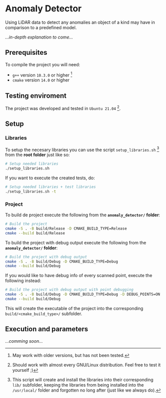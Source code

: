 # Anomaly Detector

Using LiDAR data to detect any anomalies an object of a kind may have in comparison to a predefined model.

*...in-depth explanation to come...*

## Prerequisites
To compile the project you will need:
- `g++` version `10.3.0` or higher [^1]
- `cmake` version `14.0` or higher

[^1]: May work with older versions, but has not been tested.

## Testing enviroment
The project was developed and tested in `Ubuntu 21.04` [^2].

[^2]: Should work with almost every GNU/Linux distribution. Feel free to test it yourself ;)

## Setup
### Libraries
To setup the necesary libraries you can use the script `setup_libraries.sh` [^3] from the **root folder** just like so:
```bash
# Setup needed libraries
./setup_libraries.sh
```

If you want to execute the created tests, do:
```bash
# Setup needed libraries + test libraries
./setup_libraries.sh -t
```

[^3]: This script will create and install the libraries into their corresponding `lib/` subfolder, keeping the libraries from being installed into the `/usr/local/` folder and forgotten no long after (just like we always do).

### Project
To build de project execute the following from the **`anomaly_detector/` folder**: 
```bash
# Build the project
cmake -S . -B build/Release -D CMAKE_BUILD_TYPE=Release
cmake --build build/Release
```

To build the project with debug output execute the following from the **`anomaly_detector/` folder**:
```bash
# Build the project with debug output
cmake -S . -B build/Debug -D CMAKE_BUILD_TYPE=Debug
cmake --build build/Debug
```

If you would like to have debug info of every scanned point, execute the following instead:

```bash
# Build the project with debug output with point debugging
cmake -S . -B build/Debug -D CMAKE_BUILD_TYPE=Debug -D DEBUG_POINTS=ON
cmake --build build/Debug
```

This will create the executable of the project into the corresponding `build/<cmake_build_type>/` subfolder.

## Execution and parameters

*...comming soon...*